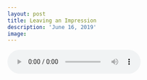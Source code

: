 ```yaml
---
layout: post
title: Leaving an Impression
description: 'June 16, 2019'
image:
---
```


<audio controls preload="metadata">
  <source src="https://docs.google.com/uc?export=open&id=10kMLKCtl4mqD3BL98iDpFqm5xj30oQ-i" type="audio/mp3">
Your browser does not support the audio element.
</audio>
